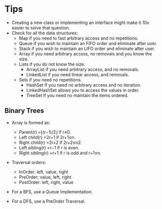 # Tips

* Creating a new class or implementing an interface might make it 10x easier to solve that question.
* Check for all the data structures:
	* Map if you need to fast arbitrary access and no repetitions.
	* Queue if you wish to maintain an FIFO order and eliminate after user.
	* Stack if you wish to maintain an LIFO order and eliminate after user.
	* Array if you need arbitrary access, no removals and you know the size.
	* Lists if you do not know the size.
		* ArrayList if you need arbitrary access, and no removals.
		* LinkedList if you need linear access, and removals.
	* Sets if you need no repetitions.
		* HashSet If you need no arbitrary access and no iteration.
		* LinkedHashSet allows you to access the values in order.
		* TreeSet If you need no maintain the items ordered.

## Binary Trees

* Array is formed as:
	* Parent(r) =⌊(r−1)/2⌋ if r≠0.
	* Left child(r) =2r+1 if 2r+1≤n.
	* Right child(r) =2r+2 if 2r+2≤n2.
	* Left sibling(r) =r−1 if r is even.
	* Right sibling(r) =r+1 if r is odd and r+1≤n.

* Traversal orders:
	* InOrder: left, value, right
	* PreOrder: value, left, right
	* PostOrder: left, right, value

* For a BFS, use a Queue Implementation.
* For a DFS, use a PreOrder Traversal.

 